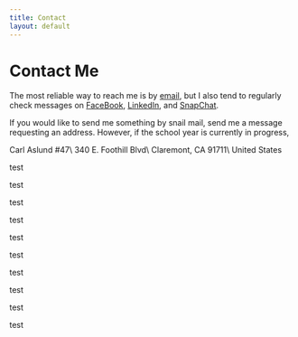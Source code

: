 ```yaml
---
title: Contact
layout: default
---
```


# Contact Me

The most reliable way to reach me is by [email](mailto:caslund@g.hmc.edu), but I also tend to regularly check messages on [FaceBook](https://www.facebook.com/carl.aslund), [LinkedIn](https://www.linkedin.com/in/carl-aslund-411912126/), and [SnapChat](https://www.snapchat.com/add/carl.aslund).

If you would like to send me something by snail mail, send me a message requesting an address. However, if the school year is currently in progress,

Carl Aslund \#47\\
340 E. Foothill Blvd\\
Claremont, CA 91711\\
United States

test

test

test

test

test

test

test

test

test

test
